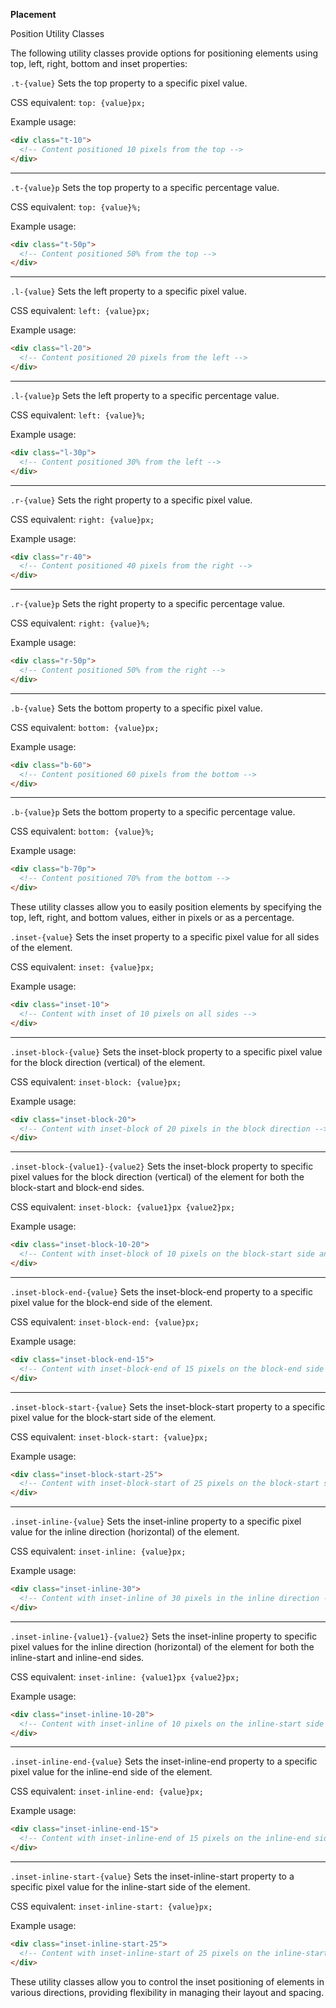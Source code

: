 ****Placement****

Position Utility Classes

The following utility classes provide options for positioning elements using top, left, right, bottom and inset properties:

`.t-{value}`
Sets the top property to a specific pixel value.

CSS equivalent: `top: {value}px;`

Example usage:
```html
<div class="t-10">
  <!-- Content positioned 10 pixels from the top -->
</div>
```

---

`.t-{value}p`
Sets the top property to a specific percentage value.

CSS equivalent: `top: {value}%;`

Example usage:
```html
<div class="t-50p">
  <!-- Content positioned 50% from the top -->
</div>
```

---

`.l-{value}`
Sets the left property to a specific pixel value.

CSS equivalent: `left: {value}px;`

Example usage:
```html
<div class="l-20">
  <!-- Content positioned 20 pixels from the left -->
</div>
```

---

`.l-{value}p`
Sets the left property to a specific percentage value.

CSS equivalent: `left: {value}%;`

Example usage:
```html
<div class="l-30p">
  <!-- Content positioned 30% from the left -->
</div>
```

---

`.r-{value}`
Sets the right property to a specific pixel value.

CSS equivalent: `right: {value}px;`

Example usage:
```html
<div class="r-40">
  <!-- Content positioned 40 pixels from the right -->
</div>
```

---

`.r-{value}p`
Sets the right property to a specific percentage value.

CSS equivalent: `right: {value}%;`

Example usage:
```html
<div class="r-50p">
  <!-- Content positioned 50% from the right -->
</div>
```

---

`.b-{value}`
Sets the bottom property to a specific pixel value.

CSS equivalent: `bottom: {value}px;`

Example usage:
```html
<div class="b-60">
  <!-- Content positioned 60 pixels from the bottom -->
</div>
```

---

`.b-{value}p`
Sets the bottom property to a specific percentage value.

CSS equivalent: `bottom: {value}%;`

Example usage:
```html
<div class="b-70p">
  <!-- Content positioned 70% from the bottom -->
</div>
```

These utility classes allow you to easily position elements by specifying the top, left, right, and bottom values, either in pixels or as a percentage.



`.inset-{value}`
Sets the inset property to a specific pixel value for all sides of the element.

CSS equivalent: `inset: {value}px;`

Example usage:
```html
<div class="inset-10">
  <!-- Content with inset of 10 pixels on all sides -->
</div>
```

---

`.inset-block-{value}`
Sets the inset-block property to a specific pixel value for the block direction (vertical) of the element.

CSS equivalent: `inset-block: {value}px;`

Example usage:
```html
<div class="inset-block-20">
  <!-- Content with inset-block of 20 pixels in the block direction -->
</div>
```

---

`.inset-block-{value1}-{value2}`
Sets the inset-block property to specific pixel values for the block direction (vertical) of the element for both the block-start and block-end sides.

CSS equivalent: `inset-block: {value1}px {value2}px;`

Example usage:
```html
<div class="inset-block-10-20">
  <!-- Content with inset-block of 10 pixels on the block-start side and 20 pixels on the block-end side -->
</div>
```

---

`.inset-block-end-{value}`
Sets the inset-block-end property to a specific pixel value for the block-end side of the element.

CSS equivalent: `inset-block-end: {value}px;`

Example usage:
```html
<div class="inset-block-end-15">
  <!-- Content with inset-block-end of 15 pixels on the block-end side -->
</div>
```

---

`.inset-block-start-{value}`
Sets the inset-block-start property to a specific pixel value for the block-start side of the element.

CSS equivalent: `inset-block-start: {value}px;`

Example usage:
```html
<div class="inset-block-start-25">
  <!-- Content with inset-block-start of 25 pixels on the block-start side -->
</div>
```

---

`.inset-inline-{value}`
Sets the inset-inline property to a specific pixel value for the inline direction (horizontal) of the element.

CSS equivalent: `inset-inline: {value}px;`

Example usage:
```html
<div class="inset-inline-30">
  <!-- Content with inset-inline of 30 pixels in the inline direction -->
</div>
```

---

`.inset-inline-{value1}-{value2}`
Sets the inset-inline property to specific pixel values for the inline direction (horizontal) of the element for both the inline-start and inline-end sides.

CSS equivalent: `inset-inline: {value1}px {value2}px;`

Example usage:
```html
<div class="inset-inline-10-20">
  <!-- Content with inset-inline of 10 pixels on the inline-start side and 20 pixels on the inline-end side -->
</div>
```

---

`.inset-inline-end-{value}`
Sets the inset-inline-end property to a specific pixel value for the inline-end side of the element.

CSS equivalent: `inset-inline-end: {value}px;`

Example usage:
```html
<div class="inset-inline-end-15">
  <!-- Content with inset-inline-end of 15 pixels on the inline-end side -->
</div>
```

---

`.inset-inline-start-{value}`
Sets the inset-inline-start property to a specific pixel value for the inline-start side of the element.

CSS equivalent: `inset-inline-start: {value}px;`

Example usage:
```html
<div class="inset-inline-start-25">
  <!-- Content with inset-inline-start of 25 pixels on the inline-start side -->
</div>
```

These utility classes allow you to control the inset positioning of elements in various directions, providing flexibility in managing their layout and spacing.
